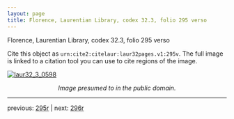 ```yaml
---
layout: page
title: Florence, Laurentian Library, codex 32.3, folio 295 verso
---
```


Florence, Laurentian Library, codex 32.3, folio 295 verso

Cite this object as `urn:cite2:citelaur:laur32pages.v1:295v`.  The full image is linked to a citation tool you can use to cite regions of the image.

[![laur32_3_0598](http://www.homermultitext.org/iipsrv?IIIF=/project/homer/pyramidal/deepzoom/citelaur/laur32imgs/v1/laur32_3_0598.tif/full/800,/0/default.jpg)](http://www.homermultitext.org/ict2/?urn=urn:cite2:citelaur:laur32imgs.v1:laur32_3_0598) 

<p style="text-align: center; font-style: italic;">Image presumed to in the public domain.</p>

---

previous: [295r](../295r/) | next: [296r](../296r/)